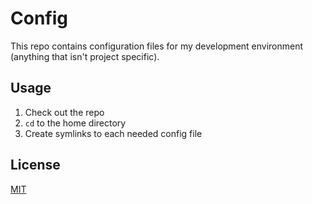 # Config

This repo contains configuration files for my development environment (anything that isn't project specific).

## Usage

1. Check out the repo
2. `cd` to the home directory
3. Create symlinks to each needed config file

## License
[MIT](./LICENSE)
